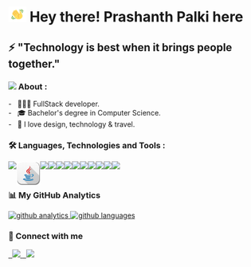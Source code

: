 <h1> <img src="hi.gif" height="30px" width="36px"  alt="hi emoji"/> Hey there! Prashanth Palki here</h1>

<h2>⚡ "Technology is best when it brings people together."</h2>


<h3> <img src="https://img.icons8.com/fluent/22/000000/checked-user-male.png"/> About :</h3>
-  &nbsp; 👨🏻‍💻 FullStack developer.<br>
-  &nbsp; 🎓 Bachelor's degree in Computer Science.<br>
-  &nbsp; 🤩 I love design, technology & travel.<br>


<h3>🛠️ Languages, Technologies and Tools :</h3>
<img align="left"  src="https://img.icons8.com/color/48/000000/c-programming.png"/>
<img align="left"  src="java.png">
<img align="left"  src="https://img.icons8.com/color/48/000000/python.png"/>
<img align="left"  src="https://img.icons8.com/color/48/000000/html-5.png"/>
<img align="left"  src="https://img.icons8.com/color/48/000000/css3.png"/>
<img align="left"  src="https://img.icons8.com/color/48/000000/javascript.png"/>
<img align="left"  src="https://img.icons8.com/officexs/48/000000/react.png"/>
<img align="left"  src="https://img.icons8.com/color/48/000000/nodejs.png"/>
<img align="left"  src="https://img.icons8.com/fluent/48/000000/database.png"/>
<img align="left"  src="https://img.icons8.com/color/48/000000/mongodb.png"/>
<img align="left"  src="https://img.icons8.com/fluent/48/000000/github.png"/>
<img align="left"  src="https://img.icons8.com/fluent/48/000000/visual-studio-code-2019.png"/>


<br><br>


<h3>📊 My GitHub Analytics</h3>
    <a href="https://github.com/prashanthpalki">
    <img src="https://github-readme-stats.vercel.app/api?username=prashanthpalki&show_icons=true&theme=merko&locale=en" alt="github analytics" height="150em"/>
    <img src="https://github-readme-stats.vercel.app/api/top-langs?username=prashanthpalki&show_icons=true&theme=tokyonight&locale=en&layout=compact" alt="github languages" height="150em"/>
    </a>

<br>


<h3>🤝 Connect with me</h3>
    <a href="mailto:prashanthpalki@gmail.com" target="_blank">
        &nbsp; <img src="https://img.icons8.com/fluent/40/000000/gmail--v2.png"/>
    </a>
    <a href="https://www.linkedin.com/in/palki-prashanth-091996181/" target="_blank">
       &nbsp; <img src="https://img.icons8.com/fluent/40/000000/linkedin.png"/>
    </a>


